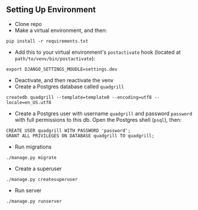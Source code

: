 ## Setting Up Environment
* Clone repo
* Make a virtual environment, and then:

```
pip install -r requirements.txt
```

* Add this to your virtual environment's `postactivate` hook (located at `path/to/venv/bin/postactivate`):

```
export DJANGO_SETTINGS_MOUDLE=settings.dev
```
* Deactivate, and then reactivate the venv
* Create a Postgres database called `quadgrill`

```
createdb quadgrill --template=template0 --encoding=utf8 --locale=en_US.utf8
```

* Create a Postgres user with username `quadgrill` and password `password` with full permissions to this db. Open the Postgres shell (`psql`), then:

```
CREATE USER quadgrill WITH PASSWORD 'password';
GRANT ALL PRIVILEGES ON DATABASE quadgrill TO quadgrill;
```

* Run migrations

```
./manage.py migrate
```
* Create a superuser

```
./manage.py createsuperuser
```

* Run server

```
./manage.py runserver
```